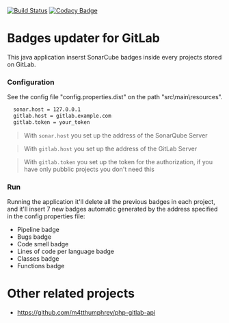 [![Build Status](https://travis-ci.org/iubar/badges-updater-for-gitlab.svg?branch=master)](https://travis-ci.org/iubar/badges-updater-for-gitlab)
[![Codacy Badge](https://api.codacy.com/project/badge/Grade/2781d3e900d042d792c472621d8e7831)](https://www.codacy.com/app/Iubar/badges-updater-for-gitlab?utm_source=github.com&amp;utm_medium=referral&amp;utm_content=iubar/badges-updater-for-gitlab&amp;utm_campaign=Badge_Grade)

# Badges updater for GitLab

This java application inserst SonarCube badges inside every projects stored on GitLab.

### Configuration

See the config file "config.properties.dist" on the path "src\main\resources".
```sh
  sonar.host = 127.0.0.1
  gitlab.host = gitlab.example.com
  gitlab.token = your_token
```
> With `sonar.host` you set up the address of the SonarQube Server

> With `gitlab.host` you set up the address of the GitLab Server

> With `gitlab.token` you set up the token for the authorization, if you have only pubblic projects you don't need this

### Run

Running the application it'll delete all the previous badges in each project, and it'll insert 7 new badges automatic generated by the address specified in the config properties file:

- Pipeline badge
- Bugs badge
- Code smell badge
- Lines of code per language badge
- Classes badge
- Functions badge

# Other related projects
 * https://github.com/m4tthumphrey/php-gitlab-api

